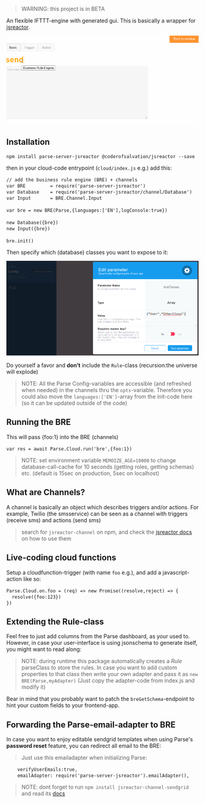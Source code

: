 > WARNING: this project is in BETA

An flexible IFTTT-engine with generated gui. 
This is basically a wrapper for [jsreactor](https://npmjs.com/package/@coderofsalvation/jsreactor).

![](https://raw.githubusercontent.com/coderofsalvation/parse-server-jsreactor/master/doc/bre.gif)

## Installation

    npm install parse-server-jsreactor @coderofsalvation/jsreactor --save

then in your cloud-code entrypoint (`cloud/index.js` e.g.) add this:

```
// add the business rule engine (BRE) + channels
var BRE         = require('parse-server-jsreactor')
var Database    = require('parse-server-jsreactor/channel/Database')
var Input       = BRE.Channel.Input 

var bre = new BRE(Parse,{languages:['EN'],logConsole:true})

new Database({bre})
new Input({bre})

bre.init()
```

Then specify which (database) classes you want to expose to it:

![](https://raw.githubusercontent.com/coderofsalvation/parse-server-jsreactor/master/doc/config.png)

Do yourself a favor and **don't** include the `Rule`-class (recursion:the universe will explode)

> NOTE: All the Parse Config-variables are accessible (and refreshed when needed) in the channels thru the `opts`-variable.
Therefore you could also move the `languages:['EN']`-array from the init-code here (so it can be updated outside of the code)

## Running the BRE

This will pass {foo:1} into the BRE (channels)
```
var res = await Parse.Cloud.run('bre',{foo:1})
```

> NOTE: set environment variable `MEMOIZE_AGE=10000` to change database-call-cache for 10 seconds (getting roles, getting schemas) etc. (default is 15sec on production, 5sec on localhost)

## What are Channels?

A channel is basically an object which describes triggers and/or actions.
For example, Twilio (the smsservice) can be seen as a channel with triggers (receive sms) and actions (send sms)

> search for `jsreactor-channel` on npm, and check the [jsreactor docs](https://npmjs.com/package/@coderofsalvation/jsreactor) on how to use them    

## Live-coding cloud functions

Setup a cloudfunction-trigger (with name `foo` e.g.), and add a javascript-action like so:

```
Parse.Cloud.on.foo = (req) => new Promise((resolve,reject) => {
  resolve({foo:123})
})
```

## Extending the Rule-class

Feel free to just add columns from the Parse dashboard, as your used to.
However, in case your user-interface is using jsonschema to generate itself, you might want to read along:

> NOTE: during runtime this package automatically creates a *Rule* parseClass to store the rules. In case you want to add custom properties to that class then write your own adapter and pass it as `new BRE(Parse,myAdapter)` (Just copy the adapter-code from index.js and modify it)

Bear in mind that you probably want to patch the `breGetSchema`-endpoint to hint your custom fields to your frontend-app.

## Forwarding the Parse-email-adapter to BRE

In case you want to enjoy editable sendgrid templates when using Parse's  __password reset__ feature, you can redirect all email to the BRE:

> Just use this emailadapter when initializing Parse:

```
    verifyUserEmails:true,
    emailAdapter: require('parse-server-jsreactor').emailAdapter(),
```

> NOTE: dont forget to run `npm install jsreactor-channel-sendgrid` and read its [docs](https://npmjs.com/package/jsreactor-channel-sendgrid)